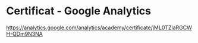 # Certificat - Google Analytics

https://analytics.google.com/analytics/academy/certificate/jML0TZlaRGCWH-QDm9N3NA
